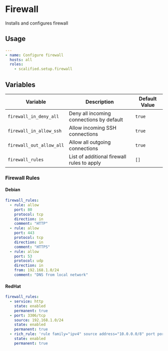 # Firewall

Installs and configures firewall

## Usage

```yaml
---
- name: Configure firewall
  hosts: all
  roles:
    - scalified.setup.firewall
```

## Variables

| Variable                 | Description                                | Default Value |
|--------------------------|--------------------------------------------|---------------|
| `firewall_in_deny_all`   | Deny all incoming connections by default   | `true`        |
| `firewall_in_allow_ssh`  | Allow incoming SSH connections             | `true`        |
| `firewall_out_allow_all` | Allow all outgoing connections             | `true`        |
| `firewall_rules`         | List of additional firewall rules to apply | `[]`          |

### Firewall Rules

#### Debian

```yaml
firewall_rules:
  - rule: allow
    port: 80
    protocol: tcp
    direction: in
    comment: "HTTP"
  - rule: allow
    port: 443
    protocol: tcp
    direction: in
    comment: "HTTPS"
  - rule: allow
    port: 53
    protocol: udp
    direction: in
    from: 192.168.1.0/24
    comment: "DNS from local network"
```

#### RedHat

```yaml
firewall_rules:
  - service: http
    state: enabled
    permanent: true
  - port: 3306/tcp
    source: 192.168.1.0/24
    state: enabled
    permanent: true
  - rich_rule: 'rule family="ipv4" source address="10.0.0.0/8" port port="8080" protocol="tcp" accept'
    state: enabled
    permanent: true
```
